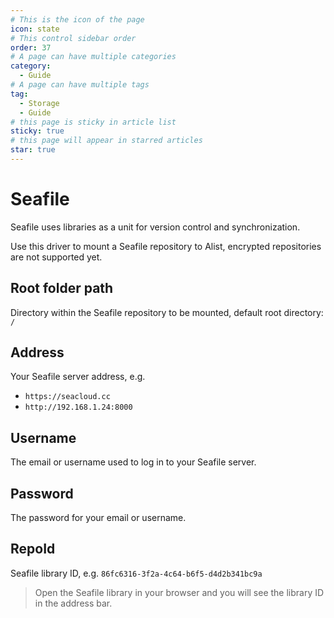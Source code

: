 ```yaml
---
# This is the icon of the page
icon: state
# This control sidebar order
order: 37
# A page can have multiple categories
category:
  - Guide
# A page can have multiple tags
tag:
  - Storage
  - Guide
# this page is sticky in article list
sticky: true
# this page will appear in starred articles
star: true
---
```

# Seafile

Seafile uses libraries as a unit for version control and synchronization.

Use this driver to mount a Seafile repository to Alist, encrypted repositories are not supported yet.

## Root folder path

Directory within the Seafile repository to be mounted, default root directory: `/`

## Address

Your Seafile server address, e.g.
- `https://seacloud.cc`
- `http://192.168.1.24:8000`

## Username

The email or username used to log in to your Seafile server.

## Password

The password for your email or username.

## RepoId

Seafile library ID, e.g. `86fc6316-3f2a-4c64-b6f5-d4d2b341bc9a`

> Open the Seafile library in your browser and you will see the library ID in the address bar.
